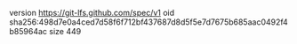 version https://git-lfs.github.com/spec/v1
oid sha256:498d7e0a4ced7d58f6f712bf437687d8d5f5e7d7675b685aac0492f4b85964ac
size 449
